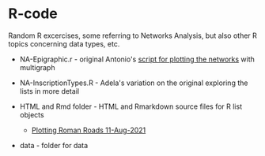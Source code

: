 # R-code
Random R excercises, some referring to Networks Analysis, but also other R topics concerning data types, etc.

* NA-Epigraphic.r - original Antonio's [script for plotting the networks](https://mplex.github.io/cedhar/EpigraphicNetwork.html) with multigraph

* NA-InscriptionTypes.R - Adela's variation on the original exploring the lists in more detail

* HTML and Rmd folder - HTML and Rmarkdown source files for R list objects
  - [Plotting Roman Roads 11-Aug-2021](https://htmlpreview.github.io/?https://github.com/sdam-au/R_code/blob/master/HTML/Plotting%20Roman%20Roads.html)

* data - folder for data

